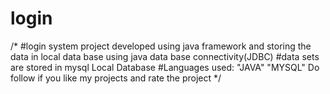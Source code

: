# login
/*
#login system  project developed using java framework  and storing the data in local data base using java data base connectivity(JDBC)
#data sets are stored in mysql Local Database
#Languages used:
     "JAVA"
     "MYSQL"
Do follow if you like my projects and rate the project
*/
